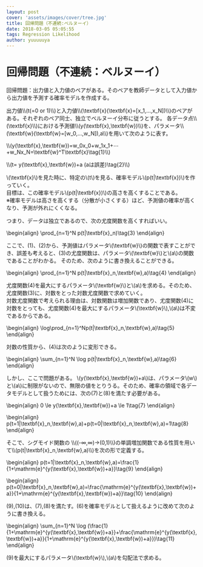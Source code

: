 ```yaml
---
layout: post
cover: 'assets/images/cover/tree.jpg'
title: 回帰問題（不連続:ベルヌーイ）
date: 2018-03-05 05:05:55
tags: Regression Likelihood
author: yuuuuuya
---
```


<script type="text/javascript" src="https://yuuuuuya.github.io/js/MathJax/MathJax.js?config=TeX-MML-AM_HTMLorMML"></script>

<h1>回帰問題（不連続：ベルヌーイ）</h1>

<p>回帰問題：出力値と入力値のペアがある。そのペアを教師データとして入力値から出力値を予測する確率モデルを作成する。</p>
出力値\\(t(=0 or 1)\\)と入力値\\(\textbf{x}(\textbf{x}=[x_1,…,x_N])\\)のペアがある。それぞれのペア同士、独立でベルヌーイ分布に従うとする。  
各データ点\\(\textbf{x}\\)における予測値\\(y(\textbf{x},\textbf{w})\\)を、パラメータ\\(\textbf{w}(\textbf{w}=[w_0,…,w_N]),a\\)を用いて次のように表す。

<p>\\(y(\textbf{x},\textbf{w})=w_0x_0+w_1x_1+⋯+w_Nx_N=\textbf{w}^T\textbf{x}\tag{1}\\)</p>

<p>\\(t= y(\textbf{x},\textbf{w})+a  (aは誤差)\tag{2}\\)</p>

\\(\textbf{x}\\)を見た時に、特定の\\(t\\)を見る、確率モデル\\(p(t|\textbf{x})\\)を作っていく。  
目標は、この確率モデル\\(p(t|\textbf{x})\\)の高さを高くすることである。  
※確率モデルは高さを高くする（分散が小さくする）ほど、予測値の確率が高くなり、予測が外れにくくなる。

つまり、データは独立であるので、次の尤度関数を高くすればいい。

\begin{align}
\prod_{n=1}^N p(t|\textbf{x}_n)\tag{3}
\end{align}

ここで、(1)、(2)から、予測値はパラメータ\\(\textbf{w}\\)の関数で表すことができ、誤差も考えると、(3)の尤度関数は、パラメータ\\(\textbf{w}\\)と\\(a\\)の関数であることがわかる。
そのため、次のように書き換えることができる。

\begin{align}
\prod_{n=1}^N p(t|\textbf{x}_n,\textbf{w},a)\tag{4}
\end{align}


尤度関数(4)を最大にするパラメータ\\(\textbf{w}\\)と\\(a\\)を求める。そのため、尤度関数(3)に、対数をとった対数尤度関数で求めていく。  
対数尤度関数で考えられる理由は、対数関数は増加関数であり、尤度関数(4)に対数をとっても、尤度関数(4)を最大にするパラメータ\\(\textbf{w}\\),\\(a\\)は不変であるからである。


\begin{align}
\log\prod_{n=1}^Np(t|\textbf{x}_n,\textbf{w},a)\tag{5}
\end{align}

対数の性質から、(4)は次のように変形できる。

\begin{align}
\sum_{n=1}^N \log p(t|\textbf{x}_n,\textbf{w},a)\tag{6}
\end{align}

しかし、ここで問題がある。
\\(y(\textbf{x},\textbf{w})+a\\)は、パラメータ\\(w\\)と\\(a\\)に制限がないので、無限の値をとりうる。そのため、確率の領域で各データモデルとして扱うためには、次の(7)と(8)を満たす必要がある。

\begin{align}
0 \le y(\textbf{x},\textbf{w})+a \le 1\tag{7}
\end{align}

\begin{align}
p(t=1|\textbf{x}_n,\textbf{w},a)+p(t=0|\textbf{x}_n,\textbf{w},a)=1\tag{8}
\end{align}

<p>そこで、シグモイド関数の \\((-∞,∞)→(0,1)\\)の単調増加関数である性質を用いて\\(p(t|\textbf{x}_n,\textbf{w},a)\\)を次の形で定義する。</p>

\begin{align}
p(t=1|\textbf{x}_n,\textbf{w},a)=\frac{1}{1+\mathrm{e}^{y(\textbf{x},\textbf{w})+a}}\tag{9}
\end{align}

\begin{align}
p(t=0|\textbf{x}_n,\textbf{w},a)=\frac{\mathrm{e}^{y(\textbf{x},\textbf{w})+a}}{1+\mathrm{e}^{y(\textbf{x},\textbf{w})+a}}\tag{10}
\end{align}

<p>(9),(10)は、(7),(8)を満たす。(6)を確率モデルとして扱えるように改めて次のように書き換える。</p>

\begin{align}
\sum_{n=1}^N \log (\frac{1}{1+\mathrm{e}^{y(\textbf{x},\textbf{w})+a}}+\frac{\mathrm{e}^{y(\textbf{x},\textbf{w})+a}}{1+\mathrm{e}^{y(\textbf{x},\textbf{w})+a}})\tag{11}
\end{align}

(9)を最大にするパラメータ\\(\textbf{w}\\),\\(a\\)を勾配法で求める。
